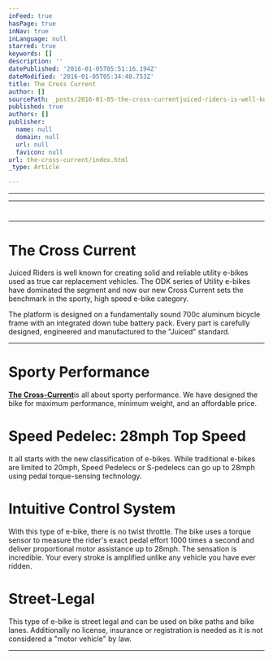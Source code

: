 ```yaml
---
inFeed: true
hasPage: true
inNav: true
inLanguage: null
starred: true
keywords: []
description: ''
datePublished: '2016-01-05T05:51:16.194Z'
dateModified: '2016-01-05T05:34:48.753Z'
title: The Cross Current
author: []
sourcePath: _posts/2016-01-05-the-cross-currentjuiced-riders-is-well-known-for-creating-so.md
published: true
authors: []
publisher:
  name: null
  domain: null
  url: null
  favicon: null
url: the-cross-current/index.html
_type: Article

---
```

****

****

# 

****

# **The Cross Current**

Juiced Riders is well known for creating solid and reliable utility 
e-bikes used as true car replacement vehicles. The ODK series of Utility
e-bikes have dominated the segment and now our new Cross Current sets 
the benchmark in the sporty, high speed e-bike category. 

The platform is designed on a fundamentally sound 700c aluminum 
bicycle frame with an integrated down tube battery pack. Every part is 
carefully designed, engineered and manufactured to the "Juiced" 
standard. 

****

# **Sporty Performance**

[**The Cross-Current**][0]is all about sporty performance. We have designed the bike for maximum performance, minimum weight, and an affordable price. 

# **Speed Pedelec: 28mph Top Speed**

It all starts with the new classification of e-bikes. While 
traditional e-bikes are limited to 20mph, Speed Pedelecs or S-pedelecs 
can go up to 28mph using pedal torque-sensing technology. 

# **Intuitive Control System**

With this type of e-bike, there is no twist throttle. The bike uses a
torque sensor to measure the rider's exact pedal effort 1000 times a 
second and deliver proportional motor assistance up to 28mph. The 
sensation is incredible. Your every stroke is amplified unlike any 
vehicle you have ever ridden.

# **Street-Legal**

This type of e-bike is street legal and can be used on bike paths and
bike lanes. Additionally no license, insurance or registration is 
needed as it is not considered a "motor vehicle" by law. 

****

[0]: http://www.juicedriders.com/crosscurrent "Cross Current Specifications"